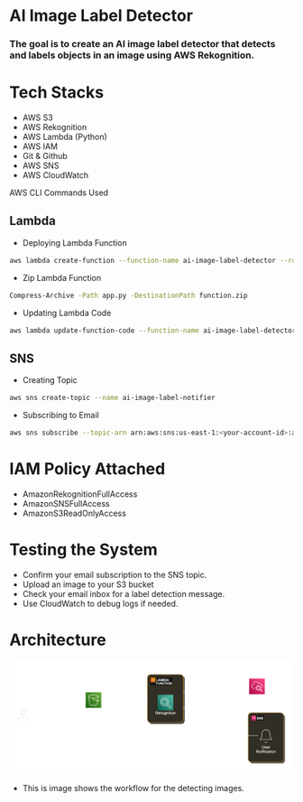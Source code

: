 # AI Image Label Detector

### The goal is to create an AI image label detector that detects and labels objects in an image using AWS Rekognition.

# Tech Stacks
* AWS S3
* AWS Rekognition
* AWS Lambda (Python)
* AWS IAM
* Git & Github
* AWS SNS
* AWS CloudWatch

AWS CLI Commands Used 

## Lambda 
* Deploying Lambda Function
```bash
aws lambda create-function --function-name ai-image-label-detector --runtime python3.9 --role arn:aws:iam::<your-account-id>:role/<lambda-execution-role> --handler app.lambda_handler --zip-file fileb://function.zip
```
* Zip Lambda Function
```bash
Compress-Archive -Path app.py -DestinationPath function.zip
```
* Updating Lambda Code
```bash
aws lambda update-function-code --function-name ai-image-label-detector --zip-file fileb://function.zip
```

## SNS
* Creating Topic
```bash
aws sns create-topic --name ai-image-label-notifier
```
* Subscribing to Email
```bash
aws sns subscribe --topic-arn arn:aws:sns:us-east-1:<your-account-id>:ai-image-label-notifier --protocol email --notification-endpoint your-email@example.com
```

# IAM Policy Attached
* AmazonRekognitionFullAccess
* AmazonSNSFullAccess
* AmazonS3ReadOnlyAccess


# Testing the System
* Confirm your email subscription to the SNS topic.
* Upload an image to your S3 bucket
* Check your email inbox for a label detection message.
* Use CloudWatch to debug logs if needed.

# Architecture
![AWS Image Processing and Labelling Diagram](Architecture.png)
* This is image shows the workflow for the detecting images.

